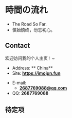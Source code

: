 # 時間の流れ
- The Road So Far.
- 慎始慎终，勿忘初心。
<!-- .slide -->

## Contact
欢迎访问我的个人主页！\~
- Address: ** China**
- Site: **<https://imojun.fun>**

<!-- .slide vertical=true -->

- E-mail:
  - **[2687769088@qq.com](mailto:2687769088@qq.com)**
- QQ: **2687769088**

<!-- .slide -->

## 待定项
<!-- .slide vertical=true -->

<!-- .slide vertical=true -->
